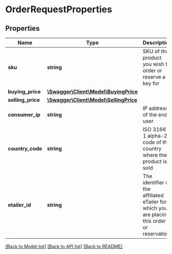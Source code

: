 # OrderRequestProperties

## Properties
Name | Type | Description | Notes
------------ | ------------- | ------------- | -------------
**sku** | **string** | SKU of the product you wish to order or reserve a key for | 
**buying_price** | [**\Swagger\Client\Model\BuyingPrice**](BuyingPrice.md) |  | 
**selling_price** | [**\Swagger\Client\Model\SellingPrice**](SellingPrice.md) |  | 
**consumer_ip** | **string** | IP address of the end user | [optional] 
**country_code** | **string** | ISO 3166-1 alpha-2 code of the country where the product is sold | 
**etailer_id** | **string** | The identifier of the affiliated eTailer for which you are placing this order or reservation | [optional] 

[[Back to Model list]](../README.md#documentation-for-models) [[Back to API list]](../README.md#documentation-for-api-endpoints) [[Back to README]](../README.md)


